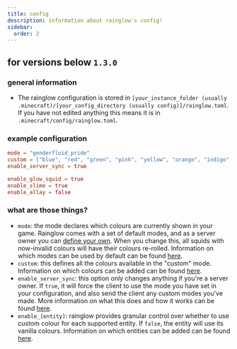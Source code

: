 ```yaml
---
title: config
description: information about rainglow's config!
sidebar:
  order: 2
---
```


<!-- todo: 1.3.x -->

## for versions below `1.3.0`

### general information

- The rainglow configuration is stored in `[your_instance_folder (usually .minecraft)/[your_config_directory (usually config)]/rainglow.toml`.
  If you have not edited anything this means it is in `.minecraft/config/rainglow.toml`.

### example configuration

```toml
mode = "genderfluid_pride"
custom = ["blue", "red", "green", "pink", "yellow", "orange", "indigo", "purple", "white", "gray", "black"]
enable_server_sync = true

enable_glow_squid = true
enable_slime = true
enable_allay = false
```

<!-- todo: is information about `rarity` missing? -->

### what are those things?

- `mode`: the mode declares which colours are currently shown in your game. Rainglow comes with a set of default modes, and as a server owner you can [define your own](/rainglow/creating-custom-modes/). When you change this, all squids with now-invalid colours will have their colours re-rolled. Information on which modes can be used by default can be found [here](/rainglow/reference/#default-modes).
- `custom`: this defines all the colours available in the "custom" mode. Information on which colours can be added can be found [here](/rainglow/reference/#available-colours).
- `enable_server_sync`: this option only changes anything if you're a server owner. If `true`, it will force the client to use the mode you have set in your configuration, and also send the client any custom modes you've made. More information on what this does and how it works can be found [here](/rainglow/server-sync/).
- `enable_[entity]`: rainglow provides granular control over whether to use custom colour for each supported entity. If `false`, the entity will use its vanilla colours. Information on which entities can be added can be found [here](/rainglow/reference/#available-entities).
